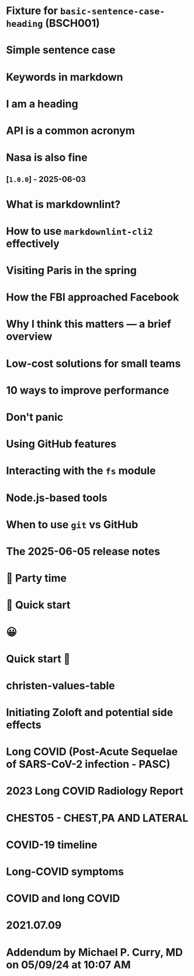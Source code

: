 <!-- markdownlint-disable MD041 MD007 MD032 MD025 -->
# Fixture for `basic-sentence-case-heading` (BSCH001) <!-- ✅ -->
# Simple sentence case <!-- ✅ -->
# Keywords in markdown <!-- ✅ -->
# I am a heading <!-- ✅ -->
# API is a common acronym <!-- ✅ -->
# Nasa is also fine <!-- ✅ -->
## [`1.0.0`] - 2025-06-03 <!-- ✅ -->
# What is markdownlint? <!-- ✅ -->
# How to use `markdownlint-cli2` effectively <!-- ✅ -->
# Visiting Paris in the spring <!-- ✅ -->
# How the FBI approached Facebook <!-- ✅ -->
# Why I think this matters — a brief overview <!-- ✅ -->
# Low-cost solutions for small teams <!-- ✅ -->
# 10 ways to improve performance <!-- ✅ -->
# Don't panic <!-- ✅ -->
# Using GitHub features <!-- ✅ -->
# Interacting with the `fs` module <!-- ✅ -->
# Node.js-based tools <!-- ✅ -->
# When to use `git` vs GitHub <!-- ✅ -->
# The 2025-06-05 release notes <!-- ✅ -->
# 🎉 Party time <!-- ✅ -->
# 🚀 Quick start <!-- ✅ -->
# 😀 <!-- ✅ -->
# Quick start 🚀 <!-- ✅ -->
# christen-values-table <!-- ✅ -->
# Initiating Zoloft and potential side effects <!-- ✅ -->
# Long COVID (Post-Acute Sequelae of SARS-CoV-2 infection - PASC) <!-- ✅ -->
# 2023 Long COVID Radiology Report <!-- ✅ -->
# CHEST05 - CHEST,PA AND LATERAL <!-- ✅ -->
# COVID-19 timeline <!-- ✅ -->
# Long-COVID symptoms <!-- ✅ -->
# COVID and long COVID <!-- ✅ -->
# 2021.07.09 <!-- ✅ -->
# Addendum by Michael P. Curry, MD on 05/09/24 at 10:07 AM <!-- ✅ -->
